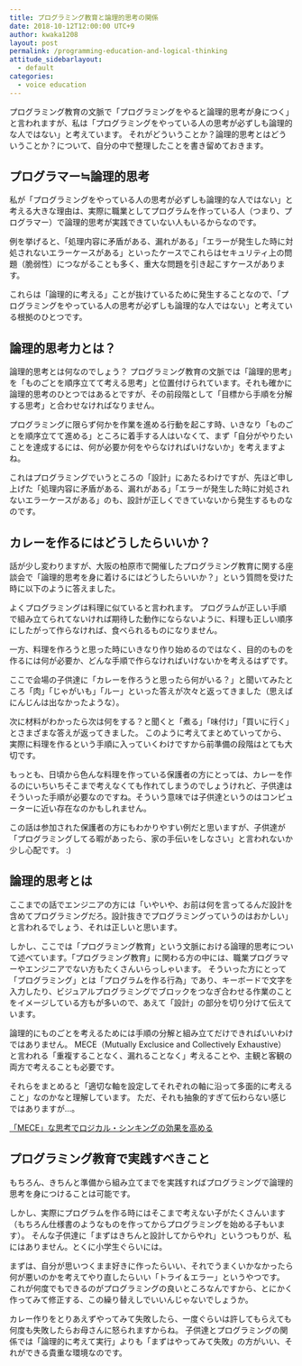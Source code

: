 ```yaml
---
title: プログラミング教育と論理的思考の関係
date: 2018-10-12T12:00:00 UTC+9
author: kwaka1208
layout: post
permalink: /programming-education-and-logical-thinking
attitude_sidebarlayout:
  - default
categories:
  - voice education
---
```

プログラミング教育の文脈で「プログラミングをやると論理的思考が身につく」と言われますが、私は「プログラミングをやっている人の思考が必ずしも論理的な人ではない」と考えています。
それがどういうことか？論理的思考とはどういうことか？について、自分の中で整理したことを書き留めておきます。

## プログラマー≒論理的思考
私が「プログラミングをやっている人の思考が必ずしも論理的な人ではない」と考える大きな理由は、実際に職業としてプログラムを作っている人（つまり、プログラマー）で論理的思考が実践できていない人もいるからなのです。

例を挙げると、「処理内容に矛盾がある、漏れがある」「エラーが発生した時に対処されないエラーケースがある」といったケースでこれらはセキュリティ上の問題（脆弱性）につながることも多く、重大な問題を引き起こすケースがあります。

これらは「論理的に考える」ことが抜けているために発生することなので、「プログラミングをやっている人の思考が必ずしも論理的な人ではない」と考えている根拠のひとつです。

## 論理的思考力とは？
論理的思考とは何なのでしょう？
プログラミング教育の文脈では「論理的思考」を「ものごとを順序立てて考える思考」と位置付けられています。それも確かに論理的思考のひとつではあるとですが、その前段階として「目標から手順を分解する思考」と合わせなければなりません。

プログラミングに限らず何かを作業を進める行動を起こす時、いきなり「ものごとを順序立てて進める」ところに着手する人はいなくて、まず「自分がやりたいことを達成するには、何が必要か何をやらなければいけないか」を考えますよね。

これはプログラミングでいうところの「設計」にあたるわけですが、先ほど申し上げた「処理内容に矛盾がある、漏れがある」「エラーが発生した時に対処されないエラーケースがある」のも、設計が正しくできていないから発生するものなのです。

## カレーを作るにはどうしたらいいか？
話が少し変わりますが、大阪の柏原市で開催したプログラミング教育に関する座談会で「論理的思考を身に着けるにはどうしたらいいか？」という質問を受けた時に以下のように答えました。

よくプログラミングは料理に似ていると言われます。
プログラムが正しい手順で組み立てられてないければ期待した動作にならないように、料理も正しい順序にしたがって作らなければ、食べられるものになりません。

一方、料理を作ろうと思った時にいきなり作り始めるのではなく、目的のものを作るには何が必要か、どんな手順で作らなければいけないかを考えるはずです。

ここで会場の子供達に「カレーを作ろうと思ったら何がいる？」と聞いてみたところ「肉」「じゃがいも」「ルー」といった答えが次々と返ってきました（思えばにんじんは出なかったような）。

次に材料がわかったら次は何をする？と聞くと「煮る」「味付け」「買いに行く」とさまざまな答えが返ってきました。
このように考えてまとめていってから、実際に料理を作るという手順に入っていくわけですから前準備の段階はとても大切です。

もっとも、日頃から色んな料理を作っている保護者の方にとっては、カレーを作るのにいちいちそこまで考えなくても作れてしまうのでしょうけれど、子供達はそういった手順が必要なのですね。そういう意味では子供達というのはコンピューターに近い存在なのかもしれません。

この話は参加された保護者の方にもわかりやすい例だと思いますが、子供達が「プログラミングしてる暇があったら、家の手伝いをしなさい」と言われないか少し心配です。 :)

## 論理的思考とは
ここまでの話でエンジニアの方には「いやいや、お前は何を言ってるんだ設計を含めてプログラミングだろ。設計抜きでプログラミングっていうのはおかしい」と言われるでしょう、それは正しいと思います。

しかし、ここでは「プログラミング教育」という文脈における論理的思考について述べています。「プログラミング教育」に関わる方の中には、職業プログラマーやエンジニアでない方もたくさんいらっしゃいます。
そういった方にとって「プログラミング」とは「プログラムを作る行為」であり、キーボードで文字を入力したり、ビジュアルプログラミングでブロックをつなぎ合わせる作業のことをイメージしている方もが多いので、あえて「設計」の部分を切り分けて伝えています。

論理的にものごとを考えるためには手順の分解と組み立てだけできればいいわけではありません。
MECE（Mutually Exclusice and Collectively Exhaustive）と言われる「重複することなく、漏れることなく」考えることや、主観と客観の両方で考えることも必要です。

それらをまとめると「適切な軸を設定してそれぞれの軸に沿って多面的に考えること」なのかなと理解しています。
ただ、それも抽象的すぎて伝わらない感じではありますが...。

[「MECE」な思考でロジカル・シンキングの効果を高める](https://www.ti.tohmatsu.co.jp/column_report/column/hrd_column_52_171121.html)

## プログラミング教育で実践すべきこと
もちろん、きちんと準備から組み立てまでを実践すればプログラミングで論理的思考を身につけることは可能です。

しかし、実際にプログラムを作る時にはそこまで考えない子がたくさんいます（もちろん仕様書のようなものを作ってからプログラミングを始める子もいます）。
そんな子供達に「まずはきちんと設計してからやれ」というつもりが、私にはありません。とくに小学生ぐらいには。

まずは、自分が思いつくまま好きに作ったらいい、それでうまくいかなかったら何が悪いのかを考えてやり直したらいい「トライ＆エラー」というやつです。
これが何度でもできるのがプログラミングの良いところなんですから、とにかく作ってみて修正する、この繰り替えしでいいんじゃないでしょうか。

カレー作りをとりあえずやってみて失敗したら、一度ぐらいは許してもらえても何度も失敗したらお母さんに怒られますからね。
子供達とプログラミングの関係では「論理的に考えて実行」よりも「まずはやってみて失敗」の方がいい、それができる貴重な環境なのです。